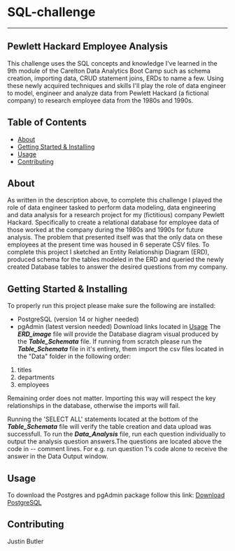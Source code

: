 # SQL-challenge
------------------------------------------------------------------------

## Pewlett Hackard Employee Analysis 
This challenge uses the SQL concepts and knowledge I've learned in the 9th module of the Carelton Data Analytics Boot Camp such as schema creation, importing data, CRUD statement joins, ERDs to name a few. Using these newly acquired techniques and skills I'll play the role of data engineer to model, engineer and analyze data from Pewlett Hackard (a fictional company) to research employee data from the 1980s and 1990s.

## Table of Contents

- [About](#about)
- [Getting Started & Installing](#getting-started--installing)
- [Usage](#usage)
- [Contributing](#contributing)

## About
As written in the description above, to complete this challenge I played the role of data engineer tasked to perform data modeling, data engineering and data analysis for a research project for my (fictitious) company Pewlett Hackard. Specifically to create a relational database for employee data of those worked at the company during the 1980s and 1990s for future analysis. The problem that presented itself was that the only data on these employees at the present time was housed in 6 seperate CSV files. 
To complete this project I sketched an Entity Relationship Diagram (ERD), produced schema for the tables modeled in the ERD and queried the newly created Database tables to answer the desired questions from my company.

## Getting Started & Installing
To properly run this project please make sure the following are installed:
* PostgreSQL (version 14 or higher needed)
* pgAdmin (latest version needed)
Download links located in [Usage](#usage)
The ***ERD_image*** file will provide the Database diagram visual produced by the ***Table_Schemata*** file.
If running from scratch please run the ***Table_Schemata*** file in it's entirety, them import the csv files located in the "Data" folder in the following order:
1. titles
2. departments
3. employees

Remaining order does not matter. Importing this way will respect the key relationships in the database, otherwise the imports will fail.

Running the 'SELECT ALL' statements located at the bottom of the ***Table_Schemata*** file will verify the table creation and data upload was successfull.
To run the ***Data_Analysis*** file, run each question individually to output the analysis question answers.The questions are located above the code in -- comment lines. For e.g. run question 1's code alone to receive the answer in the Data Output window. 

## Usage
To download the Postgres and pgAdmin package follow this link: 
[Download PostgreSQL](https://www.enterprisedb.com/downloads/postgres-postgresql-downloads)

## Contributing
Justin Butler
